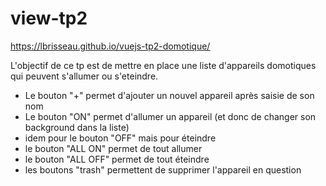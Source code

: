 ﻿# view-tp2

https://lbrisseau.github.io/vuejs-tp2-domotique/

L'objectif de ce tp est de mettre en place une liste d'appareils domotiques qui peuvent s'allumer ou s'eteindre.

- Le bouton "+" permet d'ajouter un nouvel appareil après saisie de son nom
- Le bouton "ON" permet d'allumer un appareil (et donc de changer son background dans la liste)
- idem pour le bouton "OFF" mais pour éteindre
- le bouton "ALL ON" permet de tout allumer
- le bouton "ALL OFF" permet de tout éteindre
- les boutons "trash" permettent de supprimer l'appareil en question

